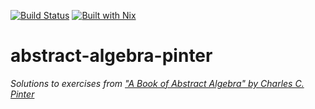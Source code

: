 [![Build Status][GitHub Actions badge]][GitHub Actions link]
[![Built with Nix][Built with Nix badge]][Built with Nix]

# abstract-algebra-pinter

*Solutions to exercises from
["A Book of Abstract Algebra" by Charles C. Pinter][book link]*




<!-- Named Links -->

[GitHub Actions badge]: https://img.shields.io/github/actions/workflow/status/yurrriq/abstract-algebra-pinter/build.yml?branch=main&style=for-the-badge&logo=github
[Github Actions link]: https://github.com/yurrriq/abstract-algebra-pinter/actions?query=workflow%3A%22Build+PDF%22+branch%3Amain
[Built with Nix]: https://builtwithnix.org
[Built with Nix badge]: https://builtwithnix.org/badge.svg
[book link]: https://archive.org/details/charles-c-pinter-a-book-of-abstract-algebra
